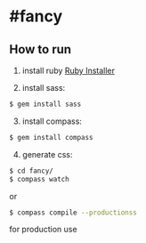 #fancy
=====================

## How to run

1. install ruby [Ruby Installer](http://www.rubyinstaller.org/)

2. install sass:

```bash
$ gem install sass
```

3. install compass:

```bash
$ gem install compass
```

4. generate css:

```bash
$ cd fancy/ 
$ compass watch
```
or 
```bash
$ compass compile --productionss 
```
for production use
